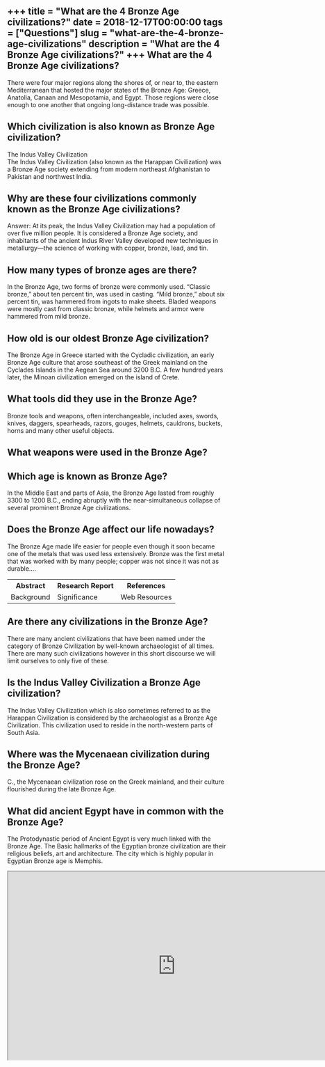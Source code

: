 +++
title = "What are the 4 Bronze Age civilizations?"
date = 2018-12-17T00:00:00
tags = ["Questions"]
slug = "what-are-the-4-bronze-age-civilizations"
description = "What are the 4 Bronze Age civilizations?"
+++
What are the 4 Bronze Age civilizations?
----------------------------------------

There were four major regions along the shores of, or near to, the eastern Mediterranean that hosted the major states of the Bronze Age: Greece, Anatolia, Canaan and Mesopotamia, and Egypt. Those regions were close enough to one another that ongoing long-distance trade was possible.

Which civilization is also known as Bronze Age civilization?
------------------------------------------------------------

The Indus Valley Civilization  
The Indus Valley Civilization (also known as the Harappan Civilization) was a Bronze Age society extending from modern northeast Afghanistan to Pakistan and northwest India.

Why are these four civilizations commonly known as the Bronze Age civilizations?
--------------------------------------------------------------------------------

Answer: At its peak, the Indus Valley Civilization may had a population of over five million people. It is considered a Bronze Age society, and inhabitants of the ancient Indus River Valley developed new techniques in metallurgy—the science of working with copper, bronze, lead, and tin.

How many types of bronze ages are there?
----------------------------------------

In the Bronze Age, two forms of bronze were commonly used. “Classic bronze,” about ten percent tin, was used in casting. “Mild bronze,” about six percent tin, was hammered from ingots to make sheets. Bladed weapons were mostly cast from classic bronze, while helmets and armor were hammered from mild bronze.

How old is our oldest Bronze Age civilization?
----------------------------------------------

The Bronze Age in Greece started with the Cycladic civilization, an early Bronze Age culture that arose southeast of the Greek mainland on the Cyclades Islands in the Aegean Sea around 3200 B.C. A few hundred years later, the Minoan civilization emerged on the island of Crete.

What tools did they use in the Bronze Age?
------------------------------------------

Bronze tools and weapons, often interchangeable, included axes, swords, knives, daggers, spearheads, razors, gouges, helmets, cauldrons, buckets, horns and many other useful objects.

What weapons were used in the Bronze Age?
-----------------------------------------

Which age is known as Bronze Age?
---------------------------------

In the Middle East and parts of Asia, the Bronze Age lasted from roughly 3300 to 1200 B.C., ending abruptly with the near-simultaneous collapse of several prominent Bronze Age civilizations.

Does the Bronze Age affect our life nowadays?
---------------------------------------------

The Bronze Age made life easier for people even though it soon became one of the metals that was used less extensively. Bronze was the first metal that was worked with by many people; copper was not since it was not as durable….

<table><tr><th>Abstract</th><th>Research Report</th><th>References</th></tr><tr><td>Background</td><td>Significance</td><td>Web Resources</td></tr></table>

Are there any civilizations in the Bronze Age?
----------------------------------------------

There are many ancient civilizations that have been named under the category of Bronze Civilization by well-known archaeologist of all times. There are many such civilizations however in this short discourse we will limit ourselves to only five of these.

Is the Indus Valley Civilization a Bronze Age civilization?
-----------------------------------------------------------

The Indus Valley Civilization which is also sometimes referred to as the Harappan Civilization is considered by the archaeologist as a Bronze Age Civilization. This civilization used to reside in the north-western parts of South Asia.

Where was the Mycenaean civilization during the Bronze Age?
-----------------------------------------------------------

C., the Mycenaean civilization rose on the Greek mainland, and their culture flourished during the late Bronze Age.

What did ancient Egypt have in common with the Bronze Age?
----------------------------------------------------------

The Protodynastic period of Ancient Egypt is very much linked with the Bronze Age. The Basic hallmarks of the Egyptian bronze civilization are their religious beliefs, art and architecture. The city which is highly popular in Egyptian Bronze age is Memphis.

<iframe allow="accelerometer; autoplay; clipboard-write; encrypted-media; gyroscope; picture-in-picture" allowfullscreen="" class="__youtube_prefs__  epyt-is-override  no-lazyload" data-no-lazy="1" data-origheight="433" data-origwidth="770" data-skipgform_ajax_framebjll="" height="433" id="_ytid_25229" loading="lazy" src="https://www.youtube.com/embed/iYdl2sRpJYs?enablejsapi=1&autoplay=0&cc_load_policy=0&cc_lang_pref=&iv_load_policy=1&loop=0&modestbranding=0&rel=1&fs=1&playsinline=0&autohide=2&theme=dark&color=red&controls=1&" title="YouTube player" width="770"></iframe>